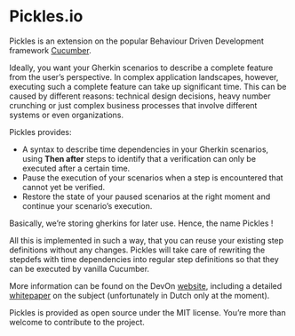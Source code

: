 # Pickles.io
Pickles is an extension on the popular Behaviour Driven Development framework [Cucumber](https://cucumber.io).

Ideally, you want your Gherkin scenarios to describe a complete feature from the user’s perspective. In complex application landscapes, however, executing such a complete feature can take up significant time. This can be caused by different reasons: technical design decisions, heavy number crunching or just complex business processes that involve different systems or even organizations.

Pickles provides:
-	A syntax to describe time dependencies in your Gherkin scenarios, using **Then after** steps to identify that a verification can only be executed after a certain time.
-	Pause the execution of your scenarios when a step is encountered that cannot yet be verified.
-	Restore the state of your paused scenarios at the right moment and continue your scenario’s execution.

Basically, we’re storing gherkins for later use. Hence, the name Pickles !

All this is implemented in such a way, that you can reuse your existing step definitions without any changes. Pickles will take care of rewriting the stepdefs with time dependencies into regular step definitions so that they can be executed by vanilla Cucumber.

More information can be found on the DevOn [website](https://devon.nl/test-automation), including a detailed [whitepaper](https://devon.nl/kennis/whitepapers) on the subject (unfortunately in Dutch only at the moment).

Pickles is provided as open source under the MIT license. You’re more than welcome to contribute to the project.


